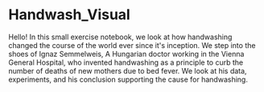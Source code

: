# Handwash_Visual
Hello! In this small exercise notebook, we look at how handwashing changed the course of the world ever since it's inception. We step into the shoes of Ignaz Semmelweis, A Hungarian doctor working in the Vienna General Hospital, who invented handwashing as a principle to curb the number of deaths of new mothers due to bed fever. We look at his data, experiments, and his conclusion supporting the cause for handwashing.
